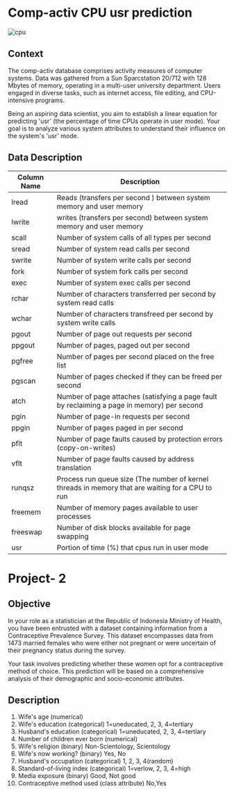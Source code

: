 # Comp-activ CPU usr prediction
![cpu](https://github.com/Saiganesh3838/Mini-Data-analytics-and-ML-projects/assets/157223211/dc86ab17-fa87-47ab-a10c-4209ac5d2acb)


## Context
The comp-activ database comprises activity measures of computer systems. Data was gathered from a Sun Sparcstation 20/712 with 128 Mbytes of memory, operating in a multi-user university department. Users engaged in diverse tasks, such as internet access, file editing, and CPU-intensive programs.

Being an aspiring data scientist, you aim to establish a linear equation for predicting 'usr' (the percentage of time CPUs operate in user mode). Your goal is to analyze various system attributes to understand their influence on the system's 'usr' mode.

## Data Description

| Column Name | Description |
| --- | --- |
| lread | Reads (transfers per second ) between system memory and user memory |
| lwrite | writes (transfers per second) between system memory and user memory |
| scall | Number of system calls of all types per second |
| sread | Number of system read calls per second |
| swrite | Number of system write calls per second |
| fork | Number of system fork calls per second |
| exec | Number of system exec calls per second |
| rchar | Number of characters transferred per second by system read calls
| wchar | Number of characters transfreed per second by system write calls |
| pgout | Number of page out requests per second |
| ppgout | Number of pages, paged out per second |
| pgfree | Number of pages per second placed on the free list |
| pgscan | Number of pages checked if they can be freed per second |
| atch | Number of page attaches (satisfying a page fault by reclaiming a page in memory) per second |
| pgin | Number of page-in requests per second |
| ppgin | Number of pages paged in per second |
| pflt | Number of page faults caused by protection errors (copy-on-writes) |
| vflt | Number of page faults caused by address translation |
| runqsz | Process run queue size (The number of kernel threads in memory that are waiting for a CPU to run |
| freemem | Number of memory pages available to user processes |
| freeswap | Number of disk blocks available for page swapping |
| usr | Portion of time (%) that cpus run in user mode |

# Project- 2

## Objective
In your role as a statistician at the Republic of Indonesia Ministry of Health, you have been entrusted with a dataset containing information from a Contraceptive Prevalence Survey. This dataset encompasses data from 1473 married females who were either not pregnant or were uncertain of their pregnancy status during the survey.

Your task involves predicting whether these women opt for a contraceptive method of choice. This prediction will be based on a comprehensive analysis of their demographic and socio-economic attributes.

## Description
1. Wife's age (numerical)
2. Wife's education (categorical) 1=uneducated, 2, 3, 4=tertiary
3. Husband's education (categorical) 1=uneducated, 2, 3, 4=tertiary
4. Number of children ever born (numerical)
5. Wife's religion (binary) Non-Scientology, Scientology
6. Wife's now working? (binary) Yes, No
7. Husband's occupation (categorical) 1, 2, 3, 4(random)
8. Standard-of-living index (categorical) 1=verlow, 2, 3, 4=high
9. Media exposure (binary) Good, Not good
10. Contraceptive method used (class attribute) No,Yes
